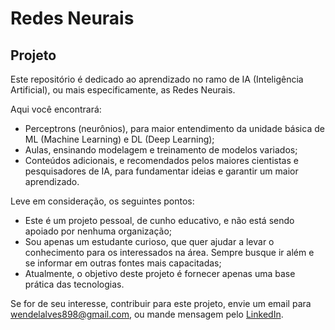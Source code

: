 # Redes Neurais

## Projeto
Este repositório é dedicado ao aprendizado no ramo de IA (Inteligência Artificial), ou mais especificamente, as Redes Neurais.

Aqui você encontrará: 
* Perceptrons (neurônios), para maior entendimento da unidade básica de ML (Machine Learning) e DL (Deep Learning);
* Aulas, ensinando modelagem e treinamento de modelos variados;
* Conteúdos adicionais, e recomendados pelos maiores cientistas e pesquisadores de IA, para fundamentar ideias e garantir um maior aprendizado.

Leve em consideração, os seguintes pontos:
* Este é um projeto pessoal, de cunho educativo, e não está sendo apoiado por nenhuma organização; 
* Sou apenas um estudante curioso, que quer ajudar a levar o conhecimento para os interessados na área. Sempre busque ir além e se informar em outras fontes mais capacitadas;
* Atualmente, o objetivo deste projeto é fornecer apenas uma base prática das tecnologias.

Se for de seu interesse, contribuir para este projeto, envie um email para wendelalves898@gmail.com, ou mande mensagem pelo [LinkedIn](www.linkedin.com/in/wendel-frota-11649b279).
